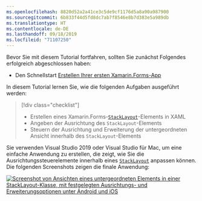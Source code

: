 ```yaml
---
ms.openlocfilehash: 8820d52a2a41ce3c5de9cf1176d5a8a90a987900
ms.sourcegitcommit: 6b833f44d5fd8dc7ab7f8546e8b7d383e5a989db
ms.translationtype: HT
ms.contentlocale: de-DE
ms.lasthandoff: 09/18/2019
ms.locfileid: "71107250"
---
```

Bevor Sie mit diesem Tutorial fortfahren, sollten Sie zunächst Folgendes erfolgreich abgeschlossen haben:

- Den Schnellstart [Erstellen Ihrer ersten Xamarin.Forms-App](~/get-started/first-app/index.md)

In diesem Tutorial lernen Sie, wie die folgenden Aufgaben ausgeführt werden:

> [!div class="checklist"]
>
> - Erstellen eines Xamarin.Forms-[`StackLayout`](xref:Xamarin.Forms.StackLayout)-Elements in XAML
> - Angeben der Ausrichtung des `StackLayout`-Elements
> - Steuern der Ausrichtung und Erweiterung der untergeordneten Ansicht innerhalb des `StackLayout`-Elements

Sie verwenden Visual Studio 2019 oder Visual Studio für Mac, um eine einfache Anwendung zu erstellen, die zeigt, wie Sie die Ausrichtungssteuerelemente innerhalb eines [`StackLayout`](xref:Xamarin.Forms.StackLayout) anpassen können. Die folgenden Screenshots zeigen die finale Anwendung:

[![Screenshot von Ansichten eines untergeordneten Elements in einer StackLayout-Klasse, mit festgelegten Ausrichtungs- und Erweiterungsoptionen unter Android und iOS](../images/alignment-expansion-reduced.png "StackLayout mit Bezeichnungsinstanzen, mit festgelegter Ausrichtung und Erweiterung")](../images/alignment-expansion-large.png#lightbox "StackLayout mit Bezeichnungsinstanzen, mit festgelegter Ausrichtung und Erweiterung")
